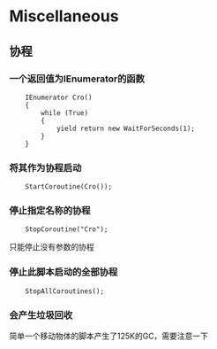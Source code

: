 # Miscellaneous

## 协程

### 一个返回值为IEnumerator的函数
```
    IEnumerator Cro()
    {
        while (True)
        {
            yield return new WaitForSeconds(1);
        }
    }

```

### 将其作为协程启动
```
    StartCoroutine(Cro());
```

### 停止指定名称的协程
```
    StopCoroutine("Cro");
```
只能停止没有参数的协程

### 停止此脚本启动的全部协程
```
    StopAllCoroutines();
```

### 会产生垃圾回收
简单一个移动物体的脚本产生了125K的GC，需要注意一下